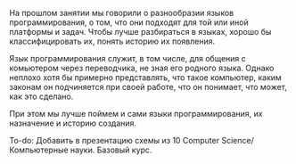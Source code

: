 На прошлом занятии мы говорили о разнообразии языков программирования, о том, что они подходят для той или иной платформы и задач.  Чтобы лучше разбираться в языках, хорошо бы классифицировать их, понять историю их появления.

Язык программирования служит, в том числе, для общения с комьютером через переводчика, не зная его родного языка.
Однако неплохо хотя бы примерно представлять, что такое компьютер, каким законам он подчиняется при своей работе, что он понимает, что может, как это сделано.

При этом мы лучше поймем и сами языки программирования, их назначение и историю создания.

To-do: Добавить в презентацию схемы из 10 Computer Science/Компьютерные науки. Базовый курс.
